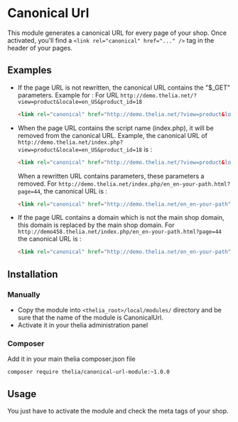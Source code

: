 # Canonical Url

This module generates a canonical URL for every page of your shop. Once activated, you'll find a `<link rel="canonical" href="..." />` tag in the header of your pages.

## Examples

- If the page URL is not rewritten, the canonical URL contains the "$_GET" parameters. Example for : For URL ```http://demo.thelia.net/?view=product&locale=en_US&product_id=18```
    ```html
    <link rel="canonical" href="http://demo.thelia.net/?view=product&locale=en_US&product_id=18" />
    ```

- When the page URL contains the script name (index.php), it will be removed from the canonical URL. Example, the canonical URL of ```http://demo.thelia.net/index.php?view=product&locale=en_US&product_id=18``` is :
    ```html
    <link rel="canonical" href="http://demo.thelia.net/?view=product&locale=en_US&product_id=18" />
    ```
    
    When a rewritten URL contains parameters, these parameters a removed. For ```http://demo.thelia.net/index.php/en_en-your-path.html?page=44```, the canonical URL is :
    ```html
    <link rel="canonical" href="http://demo.thelia.net/en_en-your-path" />
    ```

- If the page URL contains a domain which is not the main shop domain, this domain is replaced by the main shop domain. For ```http://demo458.thelia.net/index.php/en_en-your-path.html?page=44``` the canonical URL is :
    ```html
    <link rel="canonical" href="http://demo.thelia.net/en_en-your-path" />
    ```

## Installation

### Manually

* Copy the module into ```<thelia_root>/local/modules/``` directory and be sure that the name of the module is CanonicalUrl.
* Activate it in your thelia administration panel

### Composer

Add it in your main thelia composer.json file

```
composer require thelia/canonical-url-module:~1.0.0
```

## Usage

You just have to activate the module and check the meta tags of your shop.